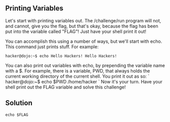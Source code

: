 ## Printing Variables

Let's start with printing variables out. The /challenge/run program will not, and cannot, give you the flag, but that's okay, because the flag has been put into the variable called "FLAG"! Just have your shell print it out!

You can accomplish this using a number of ways, but we'll start with echo. This command just prints stuff. For example:

`hacker@dojo:~$ echo Hello Hackers!
Hello Hackers!`

You can also print out variables with echo, by prepending the variable name with a $. For example, there is a variable, PWD, that always holds the current working directory of the current shell. You print it out as so:
`
hacker@dojo:~$ echo $PWD
/home/hacker
`
Now it's your turn. Have your shell print out the FLAG variable and solve this challenge!

## Solution

`echo $FLAG`
